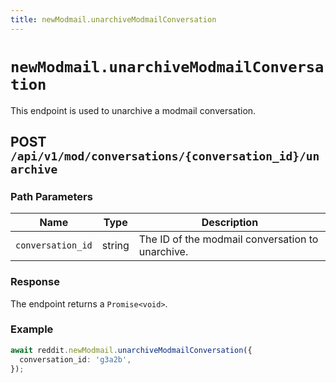 ```yaml
---
title: newModmail.unarchiveModmailConversation
---
```


# `newModmail.unarchiveModmailConversation`

This endpoint is used to unarchive a modmail conversation.

## POST `/api/v1/mod/conversations/{conversation_id}/unarchive`

### Path Parameters

| Name              | Type   | Description                                      |
| ----------------- | ------ | ------------------------------------------------ |
| `conversation_id` | string | The ID of the modmail conversation to unarchive. |

### Response

The endpoint returns a `Promise<void>`.

### Example

```typescript
await reddit.newModmail.unarchiveModmailConversation({
  conversation_id: 'g3a2b',
});
```
